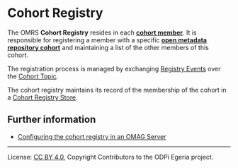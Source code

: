 <!-- SPDX-License-Identifier: CC-BY-4.0 -->
<!-- Copyright Contributors to the ODPi Egeria project. -->

# Cohort Registry

The OMRS **Cohort Registry** resides in each
**[cohort member](../cohort-member.md)**.
It is responsible for registering a member
with a specific **[open metadata repository cohort](../open-metadata-repository-cohort.md)**
and maintaining a list of the other members of this cohort.

The registration process is managed by exchanging [Registry Events](../event-descriptions/registry-events.md)
over the [Cohort Topic](../omrs-event-topic.md).

The cohort registry maintains its record of the membership
of the cohort in a
[Cohort Registry Store](../component-descriptions/connectors/cohort-registry-store-connector.md).

## Further information

* [Configuring the cohort registry in an OMAG Server](../../../admin-services/docs/concepts/cohort-member.md)

----
License: [CC BY 4.0](https://creativecommons.org/licenses/by/4.0/),
Copyright Contributors to the ODPi Egeria project.
